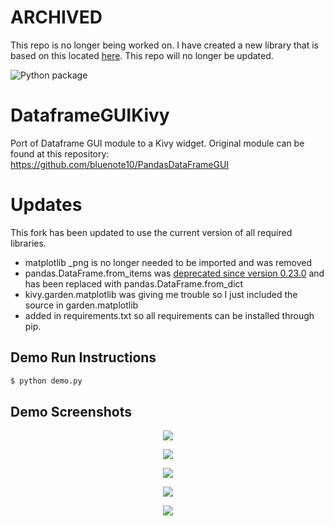 # ARCHIVED
This repo is no longer being worked on. I have created a new library that is based on this located [here](https://github.com/jefpadfi/pdfkivygu).
This repo will no longer be updated.

![Python package](https://github.com/jefpadfi/PandasDataframeGUIKivy/workflows/Python%20package/badge.svg?branch=master)

# DataframeGUIKivy

Port of Dataframe GUI module to a Kivy widget. Original module can be found at this repository: https://github.com/bluenote10/PandasDataFrameGUI

# Updates
This fork has been updated to use the current version of all required libraries.

* matplotlib _png is no longer needed to be imported and was removed
*  pandas.DataFrame.from_items was [deprecated since version 0.23.0](https://github.com/pandas-dev/pandas/blob/v0.23.4/pandas/core/frame.py#L1422-L1507) 
and has been replaced with pandas.DataFrame.from_dict
* kivy.garden.matplotlib was giving me trouble so I just included the source in garden.matplotlib
* added in requirements.txt so all requirements can be installed through pip.

## Demo Run Instructions

```sh
$ python demo.py
```

## Demo Screenshots

<p align="center">
  <img src="https://raw.githubusercontent.com/MichaelStott/DataframeGUIKivy/master/docs/sc1.png">
</p>

<p align="center">
  <img src="https://raw.githubusercontent.com/MichaelStott/DataframeGUIKivy/master/docs/sc2.png">
</p>

<p align="center">
  <img src="https://raw.githubusercontent.com/MichaelStott/DataframeGUIKivy/master/docs/sc3.png">
</p>

<p align="center">
  <img src="https://raw.githubusercontent.com/MichaelStott/DataframeGUIKivy/master/docs/sc4.png">
</p>

<p align="center">
  <img src="https://raw.githubusercontent.com/MichaelStott/DataframeGUIKivy/master/docs/sc5.png">
</p>

